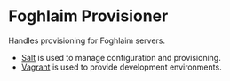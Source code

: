 # Foghlaim Provisioner

Handles provisioning for Foghlaim servers.

* [Salt](http://www.saltstack.com/community/) is used to manage configuration and provisioning.
* [Vagrant](http://vagrantup.com) is used to provide development environments.